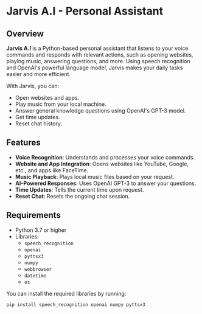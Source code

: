 # Jarvis A.I - Personal Assistant

## Overview
**Jarvis A.I** is a Python-based personal assistant that listens to your voice commands and responds with relevant actions, such as opening websites, playing music, answering questions, and more. Using speech recognition and OpenAI's powerful language model, Jarvis makes your daily tasks easier and more efficient.

With Jarvis, you can:
- Open websites and apps.
- Play music from your local machine.
- Answer general knowledge questions using OpenAI's GPT-3 model.
- Get time updates.
- Reset chat history.

## Features
- **Voice Recognition**: Understands and processes your voice commands.
- **Website and App Integration**: Opens websites like YouTube, Google, etc., and apps like FaceTime.
- **Music Playback**: Plays local music files based on your request.
- **AI-Powered Responses**: Uses OpenAI GPT-3 to answer your questions.
- **Time Updates**: Tells the current time upon request.
- **Reset Chat**: Resets the ongoing chat session.

## Requirements
- Python 3.7 or higher
- Libraries:
  - `speech_recognition`
  - `openai`
  - `pyttsx3`
  - `numpy`
  - `webbrowser`
  - `datetime`
  - `os`

You can install the required libraries by running:

```bash
pip install speech_recognition openai numpy pyttsx3

